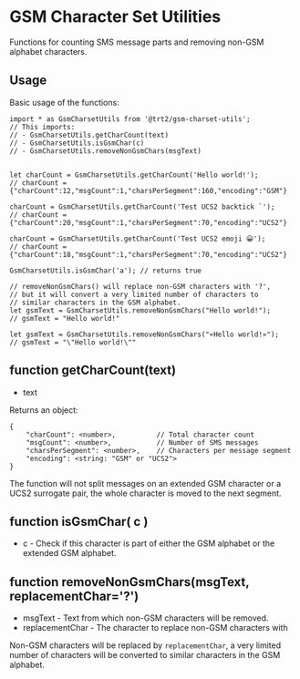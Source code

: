 # GSM Character Set Utilities

Functions for counting SMS message parts and removing non-GSM alphabet characters.

## Usage

Basic usage of the functions:
```
import * as GsmCharsetUtils from '@trt2/gsm-charset-utils';
// This imports:
// - GsmCharsetUtils.getCharCount(text)
// - GsmCharsetUtils.isGsmChar(c)
// - GsmCharsetUtils.removeNonGsmChars(msgText)


let charCount = GsmCharsetUtils.getCharCount('Hello world!');
// charCount = {"charCount":12,"msgCount":1,"charsPerSegment":160,"encoding":"GSM"}

charCount = GsmCharsetUtils.getCharCount('Test UCS2 backtick `');
// charCount = {"charCount":20,"msgCount":1,"charsPerSegment":70,"encoding":"UCS2"}

charCount = GsmCharsetUtils.getCharCount('Test UCS2 emoji 😀');
// charCount = {"charCount":18,"msgCount":1,"charsPerSegment":70,"encoding":"UCS2"}

GsmCharsetUtils.isGsmChar('a'); // returns true

// removeNonGsmChars() will replace non-GSM characters with '?',
// but it will convert a very limited number of characters to
// similar characters in the GSM alphabet.
let gsmText = GsmCharsetUtils.removeNonGsmChars("Hello world!");
// gsmText = "Hello world!"

let gsmText = GsmCharsetUtils.removeNonGsmChars("«Hello world!»");
// gsmText = "\"Hello world!\""

```


## function getCharCount(text)
- text

Returns an object:
```
{
    "charCount": <number>,          // Total character count
    "msgCount": <number>,           // Number of SMS messages
    "charsPerSegment": <number>,    // Characters per message segment
    "encoding": <string: "GSM" or "UCS2">
}
```

The function will not split messages on an extended GSM character or a UCS2 surrogate pair, the whole character is moved to the next segment.

## function isGsmChar( c )
- c - Check if this character is part of either the GSM alphabet or the extended GSM alphabet.

## function removeNonGsmChars(msgText, replacementChar='?')
- msgText - Text from which non-GSM characters will be removed.
- replacementChar - The character to replace non-GSM characters with

Non-GSM characters will be replaced by `replacementChar`, a very limited number of characters will be converted to similar characters in the GSM alphabet.
